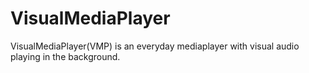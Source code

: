# VisualMediaPlayer
VisualMediaPlayer(VMP) is an everyday mediaplayer with visual audio playing in the background.
